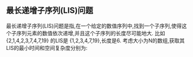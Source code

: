 ## 最长递增子序列(LIS)问题

最长递增子序列(LIS)问题是指,在一个给定的数值序列中,找到一个子序列,使得这个子序列元素的数值依次递增,并且这个子序列的长度尽可能地大.
比如{2,1,4,2,3,7,4,7,19} 的LIS是 {1,2,3,4,7,19},长度是6.
考虑大小为N的数组,获取其LIS的最小时间和空间复杂度分别为:
